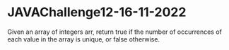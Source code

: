 # JAVAChallenge12-16-11-2022
Given an array of integers arr, return true if the number of occurrences of each value in the array is unique, or false otherwise.
